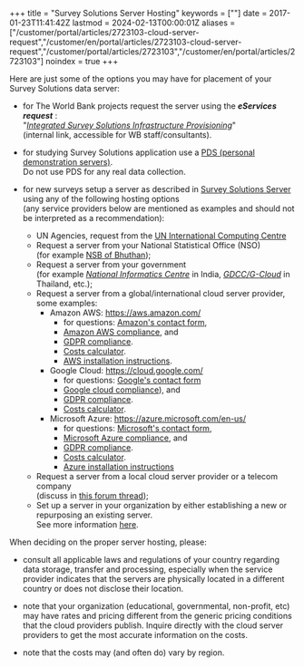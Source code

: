 ﻿+++
title = "Survey Solutions Server Hosting"
keywords = [""]
date = 2017-01-23T11:41:42Z
lastmod = 2024-02-13T00:00:01Z
aliases = ["/customer/portal/articles/2723103-cloud-server-request","/customer/en/portal/articles/2723103-cloud-server-request","/customer/portal/articles/2723103","/customer/en/portal/articles/2723103"]
noindex = true
+++

Here are just some of the options you may have for placement of your
Survey Solutions data server:

- for The World Bank projects request the server using the ***eServices request*** :<BR>
"[*Integrated Survey Solutions Infrastructure Provisioning*](https://worldbankgroup.service-now.com/wbg?id=wbg_sc_catalog&sys_id=4aa6c1ea1ba51510a4d2fff7cc4bcba6)"
<BR>(internal link, accessible for WB staff/consultants).

- for studying Survey Solutions application use a
[PDS (personal demonstration servers)](/headquarters/config/personal-demo-server/).
<BR>Do not use PDS for any real data collection.

- for new surveys setup a server as described in
[Survey Solutions Server](/headquarters/config/standalone-server/) using any of
the following hosting options<BR>(any service providers below are mentioned as
examples and should not be interpreted as a recommendation):

    * UN Agencies, request from the [UN International Computing Centre](https://www.unicc.org/)
    * Request a server from your National Statistical Office (NSO) <BR>(for example
              [NSB of Bhuthan](https://www.nsb.gov.bt/services/survey-solution-server-request/));
    *	Request a server from your government <BR>(for example
      *[National Informatics Centre](https://www.nic.in/service/national-cloud/)* in
      India, *[GDCC/G-Cloud](https://gdcc.onde.go.th/)* in Thailand, etc.);
    *	Request a server from a global/international cloud server provider, some examples:
        -	Amazon AWS: https://aws.amazon.com/
            - for questions: [Amazon's contact form](https://aws.amazon.com/contact-us/),
            - [Amazon AWS compliance](https://aws.amazon.com/compliance/), and
            - [GDPR compliance](https://aws.amazon.com/compliance/gdpr-center/).
            - [Costs calculator](https://calculator.aws/#/).
            - [AWS installation instructions](/headquarters/config/aws-setup/).
        -	Google Cloud: https://cloud.google.com/
            - for questions: [Google's contact form](https://cloud.google.com/contact)
            - [Google cloud compliance](https://cloud.google.com/security/compliance)), and
            - [GDPR compliance](https://cloud.google.com/security/gdpr).
            - [Costs calculator](https://cloud.google.com/products/calculator).
        -	Microsoft Azure: https://azure.microsoft.com/en-us/
            - for questions: [Microsoft's contact form](https://azure.microsoft.com/en-us/overview/sales-number/),
            - [Microsoft Azure compliance](https://docs.microsoft.com/en-us/azure/compliance/), and
            - [GDPR compliance](https://docs.microsoft.com/en-us/microsoft-365/compliance/gdpr).
            - [Costs calculator](https://azure.microsoft.com/en-us/pricing/calculator/).
            - [Azure installation instructions](/headquarters/config/azure-setup/)  
    *	Request a server from a local cloud server provider or a telecom company
    <BR>(discuss in [this forum thread](https://forum.mysurvey.solutions/t/best-cloud-servers-providers/2631));
    *	Set up a server in your organization by either establishing a new or
    repurposing an existing server.<BR>See more information
    [here](/headquarters/config/standalone-server/).   


<P>When deciding on the proper server hosting, please:</P>

- consult all applicable laws and regulations of your country regarding
data storage, transfer and processing, especially when the service provider
indicates that the servers are physically located in a different country or
does not disclose their location.

- note that your organization (educational, governmental, non-profit, etc)
may have rates and pricing different from the generic pricing conditions
that the cloud providers publish. Inquire directly with the cloud server
providers to get the most accurate information on the costs.

- note that the costs may (and often do) vary by region.
